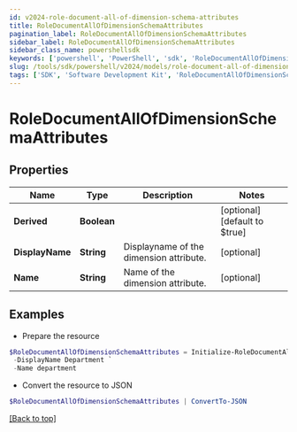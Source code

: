 ```yaml
---
id: v2024-role-document-all-of-dimension-schema-attributes
title: RoleDocumentAllOfDimensionSchemaAttributes
pagination_label: RoleDocumentAllOfDimensionSchemaAttributes
sidebar_label: RoleDocumentAllOfDimensionSchemaAttributes
sidebar_class_name: powershellsdk
keywords: ['powershell', 'PowerShell', 'sdk', 'RoleDocumentAllOfDimensionSchemaAttributes', 'V2024RoleDocumentAllOfDimensionSchemaAttributes'] 
slug: /tools/sdk/powershell/v2024/models/role-document-all-of-dimension-schema-attributes
tags: ['SDK', 'Software Development Kit', 'RoleDocumentAllOfDimensionSchemaAttributes', 'V2024RoleDocumentAllOfDimensionSchemaAttributes']
---
```



# RoleDocumentAllOfDimensionSchemaAttributes

## Properties

Name | Type | Description | Notes
------------ | ------------- | ------------- | -------------
**Derived** | **Boolean** |  | [optional] [default to $true]
**DisplayName** | **String** | Displayname of the dimension attribute. | [optional] 
**Name** | **String** | Name of the dimension attribute. | [optional] 

## Examples

- Prepare the resource
```powershell
$RoleDocumentAllOfDimensionSchemaAttributes = Initialize-RoleDocumentAllOfDimensionSchemaAttributes  -Derived true `
 -DisplayName Department `
 -Name department
```

- Convert the resource to JSON
```powershell
$RoleDocumentAllOfDimensionSchemaAttributes | ConvertTo-JSON
```


[[Back to top]](#) 

